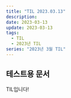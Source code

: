 ```yaml
---
title: "TIL 2023.03.13"
description:
date: 2023-03-13
update: 2023-03-13
tags:
  - TIL
  - 2023년 TIL
series: "2023년 3월 TIL"
---
```


## 테스트용 문서

TIL입니다!
